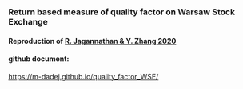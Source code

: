 ### Return based measure of quality factor on Warsaw Stock Exchange 

#### Reproduction of [R. Jagannathan & Y. Zhang 2020](https://www.nber.org/papers/w27859)

#### github document:
https://m-dadej.github.io/quality_factor_WSE/